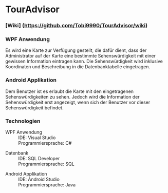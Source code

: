 # TourAdvisor

### [Wiki] (https://github.com/Tobi9990/TourAdvisor/wiki)

### WPF Anwendung
Es wird eine Karte zur Verfügung gestellt, die dafür dient, dass der Administrator auf der Karte eine bestimmte Sehenswürdigkeit mit einer gewissen Information eintragen kann. Die Sehenswürdigkeit wird inklusive Koordinaten und Beschreibung in die Datenbanktabelle eingetragen. 
### Android Applikation
Dem Benutzer ist es erlaubt die Karte mit den eingetragenen Sehenswürdigkeiten zu sehen. Jedoch wird die Information der Sehenswürdigkeit erst angezeigt, wenn sich der Benutzer vor dieser Sehenswürdigkeit befindet. 
### Technologien
<dl>
  <dt> WPF Anwendung </dt>
  <dd>IDE: Visual Studio</dd>
  <dd>Programmiersprache: C# </dd>
</dl>
<dl>
  <dt>Datenbank</dt>
  <dd>IDE: SQL Developer</dd>
  <dd>Programmiersprache: SQL </dd>
</dl>
<dl>
  <dt>Android Applikation </dt>
  <dd>IDE: Android Studio </dd>
  <dd>Programmiersprache: Java  </dd>
</dl>






